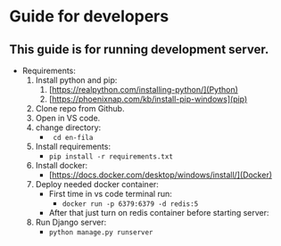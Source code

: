 # Guide for developers

## This guide is for running development server.

- Requirements:
    1. Install python and pip: 
        1. [https://realpython.com/installing-python/](Python)
        2. [https://phoenixnap.com/kb/install-pip-windows](pip)
    2. Clone repo from Github.
    3. Open in VS code.
    4. change directory:
        - ` cd en-fila`
    5. Install requirements:
        - `pip install -r requirements.txt`
    6. Install docker:
        - [https://docs.docker.com/desktop/windows/install/](Docker)
    7. Deploy needed docker container:
        - First time in vs code terminal run:
           - `docker run -p 6379:6379 -d redis:5`
        - After that just turn on redis container before starting server:
    8. Run Django server:
        - `python manage.py runserver`



